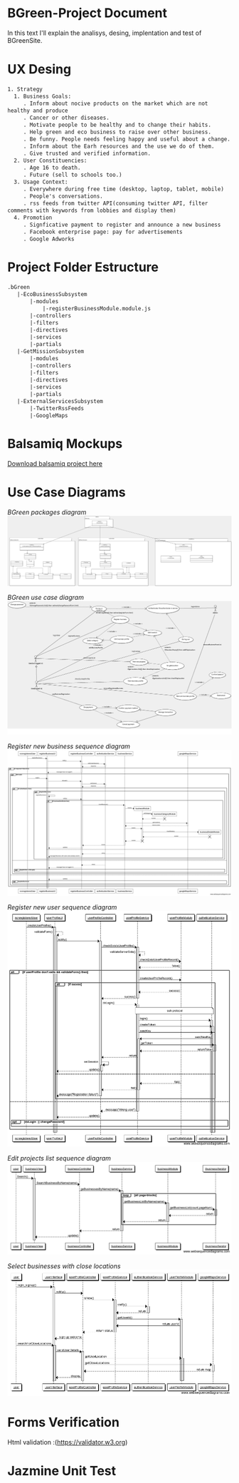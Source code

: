 # BGreen-Project Document

In this text I'll explain the analisys, desing, implentation and test of BGreenSite.


# UX Desing

```
1. Strategy
  1. Business Goals:
     . Inform about nocive products on the market which are not healthy and produce
     . Cancer or other diseases.
     . Motivate people to be healthy and to change their habits.
     . Help green and eco business to raise over other business.
     . Be funny. People needs feeling happy and useful about a change.
     . Inform about the Earh resources and the use we do of them.
     . Give trusted and verified information.
  2. User Constituencies:
     . Age 16 to death.
     . Future (sell to schools too.)
  3. Usage Context:
     . Everywhere during free time (desktop, laptop, tablet, mobile)
     . People's conversations.
     . rss feeds from twitter API(consuming twitter API, filter comments with keywords from lobbies and display them)
  4. Promotion
     . Signficative payment to register and announce a new business
     . Facebook enterprise page: pay for advertisements
     . Google Adworks
```

# Project Folder Estructure
```
.bGreen
   |-EcoBusinessSubsystem
       |-modules
           |-registerBusinessModule.module.js
       |-controllers
       |-filters
       |-directives
       |-services
       |-partials
   |-GetMissionSubsystem
       |-modules
       |-controllers
       |-filters
       |-directives
       |-services
       |-partials
   |-ExternalServicesSubsystem
       |-TwitterRssFeeds
       |-GoogleMaps
```

# Balsamiq Mockups

[Download balsamiq project here](balsamiq/)

# Use Case Diagrams

*BGreen packages diagram*
![System packages](img/BGreenPackagesDiagram1.png "Logo Title Text 1")

*BGreen use case diagram*
![BGreen use case diagram](img/ManageEcoBusines.png "Logo Title Text 2")

*Register new business sequence diagram*
![Register new business](img/RegisterBusinessSequenceDiagram.png "Logo Title Text 3")

*Register new user sequence diagram*
![Register new user](img/RegisterUserSequenceDiagram.png "Logo Title Text 4")

*Edit projects list sequence diagram*
![Edit projects list](img/EditProjectsListSequenceDiagram.png "Logo Title Text 5")

*Select businesses with close locations*
![Search business by location](img/ShowCloseLocationsProjectsList.png "Logo Title Text 6")

# Forms Verification

Html validation :(https://validator.w3.org)

# Jazmine Unit Test






